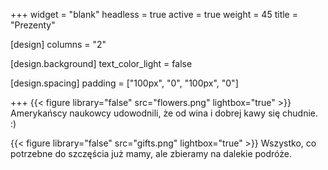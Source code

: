 +++
widget = "blank"
headless = true
active = true
weight = 45
title = "Prezenty"

[design]
  columns = "2"

[design.background]
  text_color_light = false

[design.spacing]
  padding = ["100px", "0", "100px", "0"]
  
+++
{{< figure library="false" src="flowers.png" lightbox="true" >}}
Amerykańscy naukowcy udowodnili, że od wina i dobrej kawy się chudnie. :)

{{< figure library="false" src="gifts.png" lightbox="true" >}}
Wszystko, co potrzebne do szczęścia już mamy, ale zbieramy na dalekie podróże.
